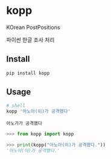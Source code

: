 # kopp

KOrean PostPositions

파이썬 한글 조사 처리

## Install

```bash
pip install kopp
```

## Usage

```bash
# shell
kopp '아노아(이)가 공격했다'
```
```
아노가가 공격했다
```

```python
>>> from kopp import kopp

>>> print(kopp("아노아(이)가 공격했다."))
'아노아(이)가 공격했다.'
```
